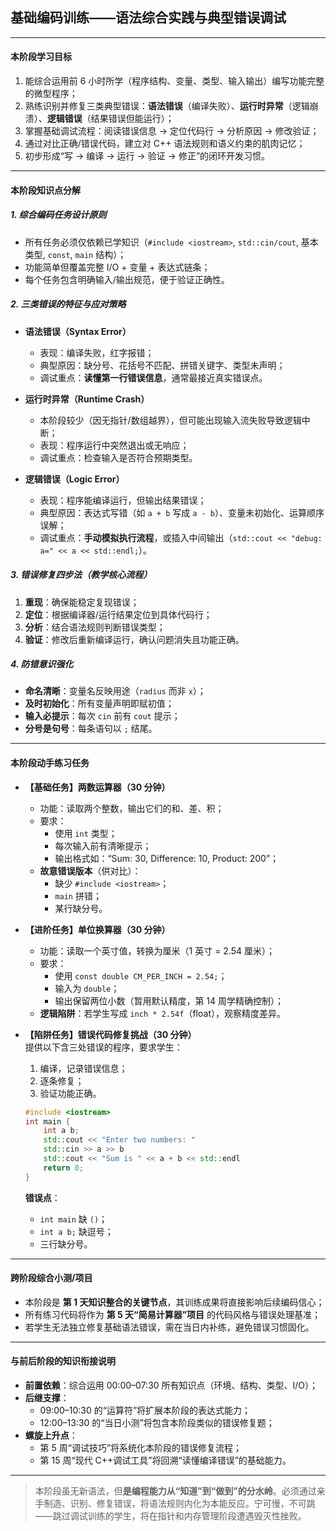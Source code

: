 ## **基础编码训练——语法综合实践与典型错误调试**

---

#### **本阶段学习目标**  
1. 能综合运用前 6 小时所学（程序结构、变量、类型、输入输出）编写功能完整的微型程序；  
2. 熟练识别并修复三类典型错误：**语法错误**（编译失败）、**运行时异常**（逻辑崩溃）、**逻辑错误**（结果错误但能运行）；  
3. 掌握基础调试流程：阅读错误信息 → 定位代码行 → 分析原因 → 修改验证；  
4. 通过对比正确/错误代码，建立对 C++ 语法规则和语义约束的肌肉记忆；  
5. 初步形成“写 → 编译 → 运行 → 验证 → 修正”的闭环开发习惯。

---

#### **本阶段知识点分解**

##### 1. **综合编码任务设计原则**
- 所有任务必须仅依赖已学知识（`#include <iostream>`, `std::cin/cout`, 基本类型, `const`, `main` 结构）；  
- 功能简单但覆盖完整 I/O + 变量 + 表达式链条；  
- 每个任务包含明确输入/输出规范，便于验证正确性。

##### 2. **三类错误的特征与应对策略**
- **语法错误（Syntax Error）**  
  - 表现：编译失败，红字报错；  
  - 典型原因：缺分号、花括号不匹配、拼错关键字、类型未声明；  
  - 调试重点：**读懂第一行错误信息**，通常最接近真实错误点。
  
- **运行时异常（Runtime Crash）**  
  - 本阶段较少（因无指针/数组越界），但可能出现输入流失败导致逻辑中断；  
  - 表现：程序运行中突然退出或无响应；  
  - 调试重点：检查输入是否符合预期类型。

- **逻辑错误（Logic Error）**  
  - 表现：程序能编译运行，但输出结果错误；  
  - 典型原因：表达式写错（如 `a + b` 写成 `a - b`）、变量未初始化、运算顺序误解；  
  - 调试重点：**手动模拟执行流程**，或插入中间输出（`std::cout << "debug: a=" << a << std::endl;`）。

##### 3. **错误修复四步法（教学核心流程）**
1. **重现**：确保能稳定复现错误；  
2. **定位**：根据编译器/运行结果定位到具体代码行；  
3. **分析**：结合语法规则判断错误类型；  
4. **验证**：修改后重新编译运行，确认问题消失且功能正确。

##### 4. **防错意识强化**
- **命名清晰**：变量名反映用途（`radius` 而非 `x`）；  
- **及时初始化**：所有变量声明即赋初值；  
- **输入必提示**：每次 `cin` 前有 `cout` 提示；  
- **分号是句号**：每条语句以 `;` 结尾。

---

#### **本阶段动手练习任务**

- **【基础任务】两数运算器（30 分钟）**  
  - 功能：读取两个整数，输出它们的和、差、积；  
  - 要求：  
    - 使用 `int` 类型；  
    - 每次输入前有清晰提示；  
    - 输出格式如：“Sum: 30, Difference: 10, Product: 200”；  
  - **故意错误版本**（供对比）：  
    - 缺少 `#include <iostream>`；  
    - `main` 拼错；  
    - 某行缺分号。

- **【进阶任务】单位换算器（30 分钟）**  
  - 功能：读取一个英寸值，转换为厘米（1 英寸 = 2.54 厘米）；  
  - 要求：  
    - 使用 `const double CM_PER_INCH = 2.54;`；  
    - 输入为 `double`；  
    - 输出保留两位小数（暂用默认精度，第 14 周学精确控制）；  
  - **逻辑陷阱**：若学生写成 `inch * 2.54f`（float），观察精度差异。

- **【陷阱任务】错误代码修复挑战（30 分钟）**  
  提供以下含三处错误的程序，要求学生：  
  1. 编译，记录错误信息；  
  2. 逐条修复；  
  3. 验证功能正确。  

  ```cpp
  #include <iostream>
  int main {
      int a b;
      std::cout << "Enter two numbers: "
      std::cin >> a >> b
      std::cout << "Sum is " << a + b << std::endl
      return 0;
  }
  ```
  **错误点**：  
  - `int main` 缺 `()`；  
  - `int a b;` 缺逗号；  
  - 三行缺分号。

---

#### **跨阶段综合小测/项目**  
- 本阶段是 **第 1 天知识整合的关键节点**，其训练成果将直接影响后续编码信心；  
- 所有练习代码将作为 **第 5 天“简易计算器”项目** 的代码风格与错误处理基准；  
- 若学生无法独立修复基础语法错误，需在当日内补练，避免错误习惯固化。

---

#### **与前后阶段的知识衔接说明**

- **前置依赖**：综合运用 00:00–07:30 所有知识点（环境、结构、类型、I/O）；  
- **后继支撑**：  
  - 09:00–10:30 的“运算符”将扩展本阶段的表达式能力；  
  - 12:00–13:30 的“当日小测”将包含本阶段类似的错误修复题；  
- **螺旋上升点**：  
  - 第 5 周“调试技巧”将系统化本阶段的错误修复流程；  
  - 第 15 周“现代 C++调试工具”将回溯“读懂编译错误”的基础能力。

--- 

> 本阶段虽无新语法，但**是编程能力从“知道”到“做到”的分水岭**。必须通过亲手制造、识别、修复错误，将语法规则内化为本能反应。宁可慢，不可跳——跳过调试训练的学生，将在指针和内存管理阶段遭遇毁灭性挫败。